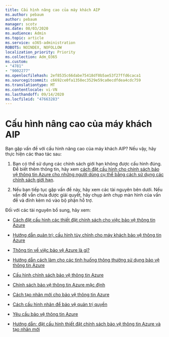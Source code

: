 ```yaml
---
title: Cấu hình nâng cao của máy khách AIP
ms.author: pebaum
author: pebaum
manager: scotv
ms.date: 08/03/2020
ms.audience: Admin
ms.topic: article
ms.service: o365-administration
ROBOTS: NOINDEX, NOFOLLOW
localization_priority: Priority
ms.collection: Adm_O365
ms.custom:
- "4781"
- "9002277"
ms.openlocfilehash: 2ef8535c66dabe75418df0b5ae53f27ffd6caca1
ms.sourcegitcommit: c6692ce0fa1358ec3529e59ca0ecdfdea4cdc759
ms.translationtype: MT
ms.contentlocale: vi-VN
ms.lasthandoff: 09/14/2020
ms.locfileid: "47663283"
---
```

# <a name="aip-client-advanced-configuration"></a>Cấu hình nâng cao của máy khách AIP

Bạn gặp vấn đề với cấu hình nâng cao của máy khách AIP? Nếu vậy, hãy thực hiện các thao tác sau:

1. Bạn có thể sử dụng các chính sách giới hạn không được cấu hình đúng. Để biết thêm thông tin, hãy xem [cách đặt cấu hình cho chính sách bảo vệ thông tin Azure cho những người dùng cụ thể bằng cách sử dụng các chính sách giới hạn](https://docs.microsoft.com/azure/information-protection/configure-policy-scope).

2. Nếu bạn tiếp tục gặp vấn đề này, hãy xem các tài nguyên bên dưới. Nếu vấn đề vẫn chưa được giải quyết, hãy chụp ảnh chụp màn hình của vấn đề và đính kèm nó vào bộ phận hỗ trợ.

Đối với các tài nguyên bổ sung, hãy xem:

- [Cách đặt cấu hình các thiết đặt chính sách cho việc bảo vệ thông tin Azure](https://docs.microsoft.com/azure/information-protection/configure-policy-settings)  
    
- [Hướng dẫn quản trị: cấu hình tùy chỉnh cho máy khách bảo vệ thông tin Azure](https://docs.microsoft.com/azure/information-protection/rms-client/client-admin-guide-customizations)  
    
- [Thông tin về việc bảo vệ Azure là gì?](https://docs.microsoft.com/azure/information-protection/what-is-information-protection)  
    
- [Hướng dẫn cách làm cho các tình huống thông thường sử dụng bảo vệ thông tin Azure](https://docs.microsoft.com/azure/information-protection/how-to-guides)  
    
- [Cấu hình chính sách bảo vệ thông tin Azure](https://docs.microsoft.com/azure/information-protection/deploy-use/configure-policy)  
    
- [Chính sách bảo vệ thông tin Azure mặc định](https://docs.microsoft.com/azure/information-protection/deploy-use/configure-policy-default)  
    
- [Cách tạo nhãn mới cho bảo vệ thông tin Azure](https://docs.microsoft.com/azure/information-protection/deploy-use/configure-policy-new-label)  
    
- [Cách cấu hình nhãn để bảo vệ quản trị quyền](https://docs.microsoft.com/azure/information-protection/deploy-use/configure-policy-protection)  
    
- [Yêu cầu bảo vệ thông tin Azure](https://docs.microsoft.com/azure/information-protection/get-started/requirements)

- [Hướng dẫn: đặt cấu hình thiết đặt chính sách bảo vệ thông tin Azure và tạo nhãn mới](https://docs.microsoft.com/azure/information-protection/get-started/infoprotect-quick-start-tutorial)